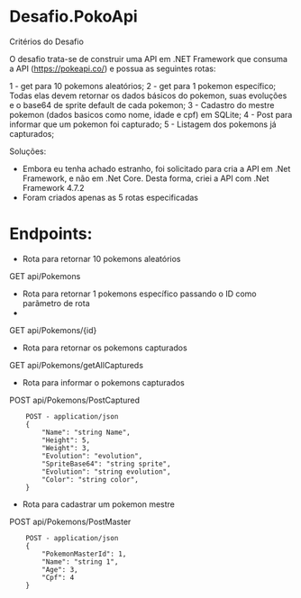 # Desafio.PokoApi

Critérios do Desafio

O desafio trata-se de construir uma API em .NET Framework que consuma a API (https://pokeapi.co/) e possua as seguintes rotas:

1 - get para 10 pokemons aleatórios;
2 - get para 1 pokemon específico;
    Todas elas devem retornar os dados básicos do pokemon, suas evoluções e o base64 de sprite default de cada pokemon;
3 - Cadastro do mestre pokemon (dados basicos como nome, idade e cpf) em SQLite;
4 - Post para informar que um pokemon foi capturado;
5 - Listagem dos pokemons já capturados;

Soluções:

  - Embora eu tenha achado estranho, foi solicitado para cria a API em .Net Framework, e não em .Net Core. Desta forma, criei a API com .Net Framework 4.7.2
  - Foram criados apenas as 5 rotas especificadas
 
# Endpoints:

- Rota para retornar 10 pokemons aleatórios

GET api/Pokemons	

- Rota para retornar 1 pokemons específico passando o ID como parãmetro de rota
- 
GET api/Pokemons/{id}	

- Rota para retornar os pokemons capturados

GET api/Pokemons/getAllCaptureds	

- Rota para informar o pokemons capturados

POST api/Pokemons/PostCaptured	

        POST - application/json
        {
            "Name": "string Name",
            "Height": 5,
            "Weight": 3,
            "Evolution": "evolution",
            "SpriteBase64": "string sprite",
            "Evolution": "string evolution",
            "Color": "string color",
        }

- Rota para cadastrar um pokemon mestre

POST api/Pokemons/PostMaster	

        POST - application/json
        {
            "PokemonMasterId": 1,
            "Name": "string 1",
            "Age": 3,
            "Cpf": 4
        }
